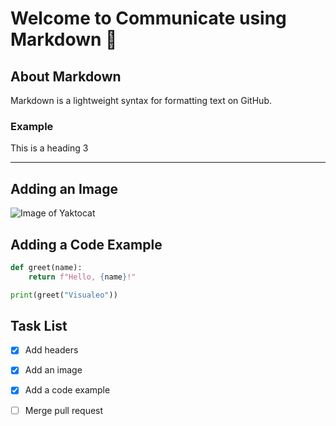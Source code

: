 # Welcome to Communicate using Markdown 👋

## About Markdown
Markdown is a lightweight syntax for formatting text on GitHub.

### Example
This is a heading 3

---

## Adding an Image
![Image of Yaktocat](https://octodex.github.com/images/yaktocat.png)

## Adding a Code Example

```python
def greet(name):
    return f"Hello, {name}!" 

print(greet("Visualeo"))
```

## Task List

- [x] Add headers
- [x] Add an image
- [x] Add a code example
- [ ] Merge pull request




